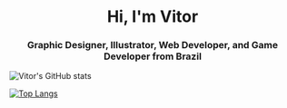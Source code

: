 <h1 align="center">Hi, I'm Vitor</h1>
<h3 align="center">Graphic Designer, Illustrator, Web Developer, and Game Developer from Brazil</h3>


![Vitor's GitHub stats](https://github-readme-stats.vercel.app/api?username=VitorLopesW&show_icons=true&theme=radical)

[![Top Langs](https://github-readme-stats.vercel.app/api/top-langs/?username=VitorLopesW&layout=compact&theme=radical)](https://github.com/VitorLopesW/github-readme-stats)
